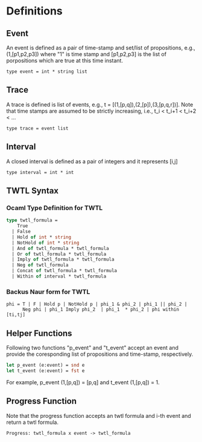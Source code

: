 # Definitions
## Event
An event is defined as a pair of time-stamp and set/list of propositions, e.g., (1,[p1,p2,p3]) where "1" is time stamp and [p1,p2,p3] is the list of porpositions which are true at this time instant.
```ocmal
type event = int * string list
```
## Trace
A trace is defined is list of events, e.g., t = [(1,[p,q]),(2,[p]),(3,[p,q,r])]. Note that time stamps are assumed to be strictly increasing, i.e., t_i < t_i+1 < t_i+2 < ... 
```ocmal
type trace = event list
```
## Interval
A closed interval is defined as a pair of integers  and it represents [i,j]

```ocmal
type interval = int * int
```

## TWTL Syntax 
### Ocaml Type Definition for TWTL

```ocaml
type twtl_formula =
    True
  | False
  | Hold of int * string
  | NotHold of int * string
  | And of twtl_formula * twtl_formula
  | Or of twtl_formula * twtl_formula
  | Imply of twtl_formula * twtl_formula
  | Neg of twtl_formula
  | Concat of twtl_formula * twtl_formula
  | Within of interval * twtl_formula
```
### Backus Naur form for TWTL
```
phi = T | F | Hold p | NotHold p | phi_1 & phi_2 | phi_1 || phi_2 | 
      Neg phi | phi_1 Imply phi_2  | phi_1  * phi_2 | phi within [ti,tj] 
```
## Helper Functions

Following two functions "p_event" and "t_event" accept an event and provide the coresponding list of propositions and time-stamp, respectively.

```ocaml
let p_event (e:event) = snd e 
let t_event (e:event) = fst e 
```
For example, p_event (1,[p,q]) = [p,q] and t_event (1,[p,q]) = 1.

## Progress Function
Note that the progress function accepts an twtl formula and i-th event and return a twtl formula. 
```ocaml
Progress: twtl_formula x event -> twtl_formula
```



